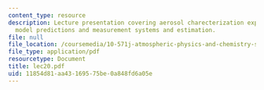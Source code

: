 ```yaml
---
content_type: resource
description: Lecture presentation covering aerosol charecterization experiment, match
  model predictions and measurement systems and estimation.
file: null
file_location: /coursemedia/10-571j-atmospheric-physics-and-chemistry-spring-2006/11854d81aa43169575be0a848fd6a05e_lec20.pdf
file_type: application/pdf
resourcetype: Document
title: lec20.pdf
uid: 11854d81-aa43-1695-75be-0a848fd6a05e
---
```

